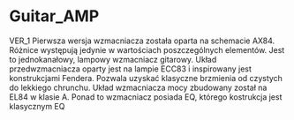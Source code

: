 # Guitar_AMP
VER_1
Pierwsza wersja wzmacniacza została oparta na schemacie AX84. 
Różnice występują jedynie w wartościach poszczególnych elementów. 
Jest to jednokanałowy, lampowy wzmacniacz gitarowy. Układ przedwzmacniacza oparty jest na lampie ECC83 i inspirowany jest konstrukcjami Fendera.
Pozwala uzyskać klasyczne brzmienia od czystych do lekkiego chrunchu. Układ wzmacniacza mocy zbudowany został na EL84 w klasie A. Ponad to wzmacniacz posiada EQ, którego kostrukcja jest klasycznym EQ
